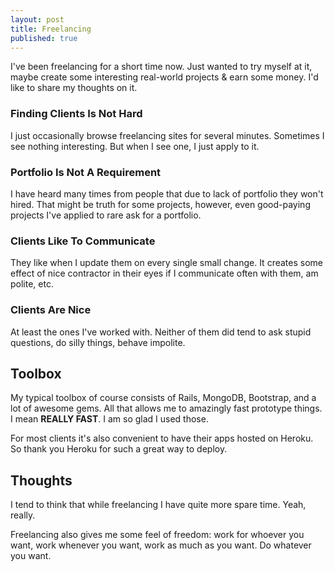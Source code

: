 ```yaml
---
layout: post
title: Freelancing
published: true
---
```



I've been freelancing for a short time now. Just wanted to try myself at it, maybe create some interesting real-world projects & earn some money. I'd like to share my thoughts on it.

### Finding Clients Is Not Hard

I just occasionally browse freelancing sites for several minutes. Sometimes I see nothing interesting. But when I see one, I just apply to it.

### Portfolio Is Not A Requirement

I have heard many times from people that due to lack of portfolio they won't hired. That might be truth for some projects, however, even good-paying projects I've applied to rare ask for a portfolio.

### Clients Like To Communicate

They like when I update them on every single small change. It creates some effect of nice contractor in their eyes if I communicate often with them, am polite, etc.

### Clients Are Nice

At least the ones I've worked with. Neither of them did tend to ask stupid questions, do silly things, behave impolite.

## Toolbox

My typical toolbox of course consists of Rails, MongoDB, Bootstrap, and a lot of awesome gems. All that allows me to amazingly fast prototype things. I mean **REALLY FAST**. I am so glad I used those.

For most clients it's also convenient to have their apps hosted on Heroku. So thank you Heroku for such a great way to deploy.

## Thoughts

I tend to think that while freelancing I have quite more spare time. Yeah, really.

Freelancing also gives me some feel of freedom: work for whoever you want, work whenever you want, work as much as you want. Do whatever you want.

